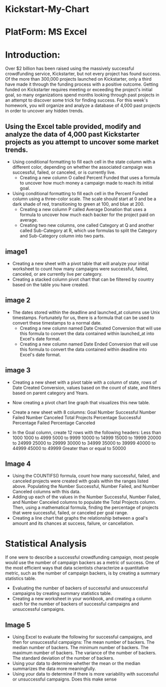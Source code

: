 # Kickstart-My-Chart

# PlatForm: MS Excel

# Introduction:
Over $2 billion has been raised using the massively successful crowdfunding service, Kickstarter, but not every project has found success. Of the more than 300,000 projects launched on Kickstarter, only a third have made it through the funding process with a positive outcome.
Getting funded on Kickstarter requires meeting or exceeding the project's initial goal, so many organizations spend months looking through past projects in an attempt to discover some trick for finding success. For this week's homework, you will organize and analyze a database of 4,000 past projects in order to uncover any hidden trends.

## Using the Excel table provided, modify and analyze the data of 4,000 past Kickstarter projects as you attempt to uncover some market trends.

* Using conditional formatting to fill each cell in the state column with a different color, depending on whether the associated campaign was successful, failed, or canceled, or is currently live.
  * Creating a new column O called Percent Funded that uses a formula to uncover how much money a campaign made to reach its initial goal.
* Using conditional formatting to fill each cell in the Percent Funded column using a three-color scale. The scale should start at 0 and be a dark shade of red, transitioning to green at 100, and blue at 200.
  * Creating a new column P called Average Donation that uses a formula to uncover how much each backer for the project paid on average.
  * Creating two new columns, one called Category at Q and another called Sub-Category at R, which use formulas to split the Category and Sub-Category column into two parts.

## image1

* Creating a new sheet with a pivot table that will analyze your initial worksheet to count how many campaigns were successful, failed, canceled, or are currently live per category.
* Creating a stacked column pivot chart that can be filtered by country based on the table you have created.

## image 2

* The dates stored within the deadline and launched_at columns use Unix timestamps. Fortunately for us, there is a formula that can be used to convert these timestamps to a normal date.
  * Creating a new column named Date Created Conversion that will use this formula to convert the data contained within launched_at into Excel's date format.
  * Creating a new column named Date Ended Conversion that will use this formula to convert the data contained within deadline into Excel's date format.
  
## image 3

  * Creating a new sheet with a pivot table with a column of state, rows of Date Created Conversion, values based on the count of state, and filters based on parent category and Years.
  * Now creating a pivot chart line graph that visualizes this new table.
  
  
* Create a new sheet with 8 columns:
Goal
Number Successful
Number Failed
Number Canceled
Total Projects
Percentage Successful
Percentage Failed
Percentage Canceled

* In the Goal column, create 12 rows with the following headers:
Less than 1000
1000 to 4999
5000 to 9999
10000 to 14999
15000 to 19999
20000 to 24999
25000 to 29999
30000 to 34999
35000 to 39999
40000 to 44999
45000 to 49999
Greater than or equal to 50000

## Image 4
* Using the COUNTIFS() formula, count how many successful, failed, and canceled projects were created with goals within the ranges listed above. Populating the Number Successful, Number Failed, and Number Canceled columns with this data.
* Adding up each of the values in the Number Successful, Number Failed, and Number Canceled columns to populate the Total Projects column. Then, using a mathematical formula, finding the percentage of projects that were successful, failed, or canceled per goal range.
* Creating a line chart that graphs the relationship between a goal's amount and its chances at success, failure, or cancellation.


# Statistical Analysis

If one were to describe a successful crowdfunding campaign, most people would use the number of campaign backers as a metric of success. One of the most efficient ways that data scientists characterize a quantitative metric, such as the number of campaign backers, is by creating a summary statistics table.
* Evaluating the number of backers of successful and unsuccessful campaigns by creating summary statistics table.
* Creating a new worksheet in your workbook, and creating a column each for the number of backers of successful campaigns and unsuccessful campaigns.

## Image 5

* Using Excel to evaluate the following for successful campaigns, and then for unsuccessful campaigns:
The mean number of backers.
The median number of backers.
The minimum number of backers.
The maximum number of backers.
The variance of the number of backers.
The standard deviation of the number of backers.
* Using your data to determine whether the mean or the median summarizes the data more meaningfully.
* Using your data to determine if there is more variability with successful or unsuccessful campaigns. Does this make sense
